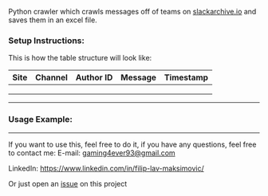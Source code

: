 Python crawler which crawls messages off of teams on  [slackarchive.io](http://slackarchive.io/) and saves them in an excel file. 

### Setup Instructions:

This is how the table structure will look like: 

| Site | Channel | Author ID | Message | Timestamp |
|------|---------|-----------|---------|-----------|
|      |         |           |         |           |
|      |         |           |         |           |
|      |         |           |         |           |

---
### Usage Example:

----

If you want to use this, feel free to do it, if you have any questions, feel free to contact me: 
E-mail: gaming4ever93@gmail.com

LinkedIn: https://www.linkedin.com/in/filip-lav-maksimovic/ 

Or just open an [issue](https://github.com/Bayoslav/Slack-archive-crawler/issues/new) on this project
